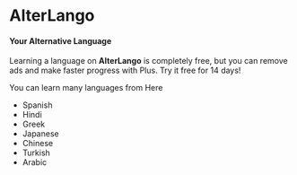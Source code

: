 # AlterLango
#### Your Alternative Language

Learning a language on **AlterLango** is completely free, but you can remove ads and make faster progress with Plus. Try it free for 14 days!

You can learn many languages from Here
- Spanish
- Hindi
- Greek
- Japanese
- Chinese
- Turkish
- Arabic